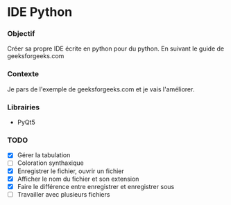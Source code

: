 # IDE Python

### Objectif
Créer sa propre IDE écrite en python pour du python. En suivant le guide de geeksforgeeks.com

### Contexte
Je pars de l'exemple de geeksforgeeks.com et je vais l'améliorer.

### Librairies
- PyQt5

### TODO

- [x] Gérer la tabulation
- [ ] Coloration synthaxique
- [x] Enregistrer le fichier, ouvrir un fichier
- [x] Afficher le nom du fichier et son extension
- [x] Faire le différence entre enregistrer et enregistrer sous
- [ ] Travailler avec plusieurs fichiers